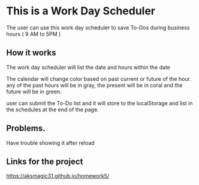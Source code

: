 # This is a  Work Day Scheduler
The user can use this work day scheduler to save To-Dos during business hours ( 9 AM to 5PM )

## How it works
The work day scheduler will list the date and hours within the date

The calendar will change color based on past current or future of the hour. any of the past hours will be in gray, the present will be in coral and the future will be in green.

user can submit the To-Do list and it will store to the localStorage and list in the schedules at the end of the page.

## Problems.
Have trouble showing it after reload


## Links for the project
https://aksmagic31.github.io/homework5/

